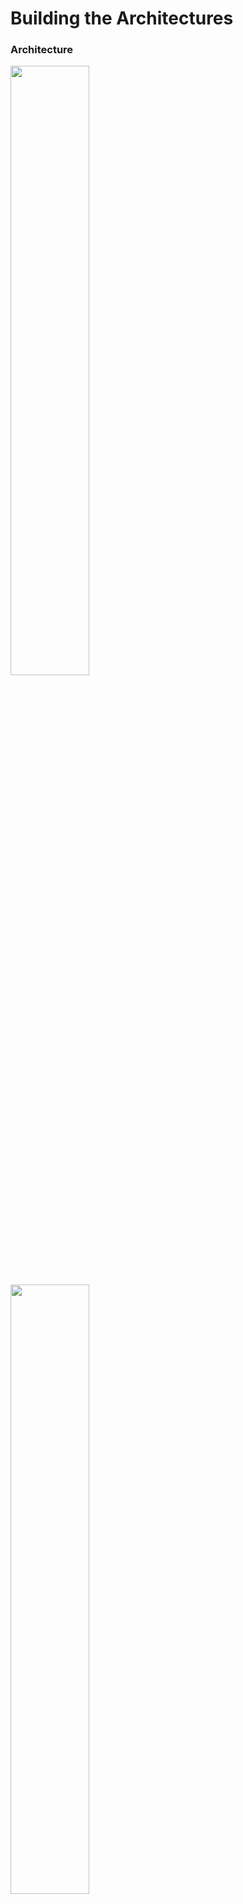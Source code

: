 # Building the Architectures
### **Architecture**
<!---
[Picture2]
[Picture1]
--->
<img src="https://github.com/user-attachments/assets/1368d729-6c9e-4ba9-a95e-1ab40eeefdf1" width=50% height=50%>
<img src="https://github.com/user-attachments/assets/3fdd81ec-04da-424a-8b4e-7765699fd1f8" width=50% height=50%>  

*********************************************************************************************************************************************************

# **ANDROMEDA (arbitrary location)**

- prepare a linux OS, LUBUNTU's chosen vm system on on-premise PC  (as a lightweight solution)

Prepare Andromeda LAMP stack:
```
apt update && upgrade
```  

### open each below:

<details>
<summary>Apache:</summary>
Installation apache webserver:  

```
apt install apache2
```

Test apache vm reachability from PC  
*********************************************************************************************************************************************************

<img src="https://github.com/user-attachments/assets/2881b6f3-0c93-4848-b7d1-12ad1645b142" width=50% height=50%>  

*********************************************************************************************************************************************************

</details>

<details>
<summary>MySQL:</summary>
Installing mariadb-server:  

```
apt install mariadb-server
```
*********************************************************************************************************************************************************

<img src="https://github.com/user-attachments/assets/6c210956-15ed-4061-99a7-1c71418aa6af" width=50% height=50%>  

*********************************************************************************************************************************************************

</details>

<details>
<summary>PHP:</summary>
Installing PHP language:  

```
apt install php libapache2-mod-php php-mysql
```  

First mysql configuration:  

```
mysql_secure_installation
```  

</details>

<details>
<summary>FTP:</summary>
Install FTP server for client-server file transfer:  

```
apt install vsftpd
```  

modify file configuration /etc/vsftpd.conf:  

```
write_enable=yes
```  

restart vsftpd service:  

```
systemctl restart vsftpd.service
```  

</details>


<details>
<summary>import DUMP:</summary>  

Connect via FTP with Filezilla software on server configuring:  

- FTP protocol
- IP of the machine
- Port 21
- FTP encryption only
- Logon type normal

and in the transfer settings tab, transfer type: ACTIVE  

let's transfer the neccesary file.  

*********************************************************************************************************************************************************

<img src="https://github.com/user-attachments/assets/a450bdd9-1df8-4ebc-8a38-8ea1c901c4fd" width=50% height=50%>
<img src="https://github.com/user-attachments/assets/77ab60a8-246b-438a-adc9-204df619cbf9" width=50% height=50%>
<img src="https://github.com/user-attachments/assets/e7f857e0-6d54-45ac-a4af-30e8a58a0aaf" width=50% height=50%>  

*********************************************************************************************************************************************************

As can be seen from the on-premise browser window by reaching the local IP of the vm, you can view the contents.

</details>  

<details>
<summary>archiver:</summary>

install an archiver:  

```
apt install zip
```  

</details>


<details>
<summary>setting UP DB:</summary>

Import DataBase test.sql is executed on mariaDB server:  

```
sudo mysql -u root -p < test.sql
```  

Users are generated on DB (as per specifications on DBconn.php):  

```
create user 'username'@'localhost' identified by 'password';
```  

Privileges are granted on the imported database:  

```
grant all privileges on test.* to 'username'@'localhost';
```  

Update the privileges just modified:  

```
flush privileges;
```  

Performs recursive user and group ownership change:  

```
chown -R www-data:www-data /var/www/html/Sito_test
```  

Performs recursive file permission change:  

```
chmod -R 755 /var/www/html/Sito_test
```  

Viewing web site on VM via localhost:  
*********************************************************************************************************************************************************

<img src="https://github.com/user-attachments/assets/17071b5c-57a4-4a16-bdac-6ed3d909488a)" width=50% height=50%>  

*********************************************************************************************************************************************************

Viewing web site via VM private ip:  

*********************************************************************************************************************************************************

<img src="https://github.com/user-attachments/assets/4d0d5de5-31ad-4d43-8188-7512a78ccd5b)" width=50% height=50%>  

*********************************************************************************************************************************************************

</details>  

<details>
<summary>networking TOOL:</summary>  

a useful network tools on linux CLI for networking:  

```
apt install net-tools 
```  

</details>

*********************************************************************************************************************************************************

# **CASSIOPEA (EC2 on AWS)**
Create an ```EC2``` Instance:  

- activate an ec2 low performance
- create key pair pegaso.rsa for openSSH
- i-0db4487b793cdee61 (Cassiopea)
- 54.91. 63.207 (ipv4 pubblic)
- Ubuntu

As for the preparation of Andromeda, the same procedures are repeated:  

- LAMP stack
  - Linux
  - Apache
  - Mysql
  - Php
- FTP:
- import DUMP:
- archiver:
- setting UP DB:
- networking TOOL
*********************************************************************************************************************************************************

<img src="https://github.com/user-attachments/assets/77051008-658e-42f5-824c-6694f09a589a" width=50% height=50%>
<img src="https://github.com/user-attachments/assets/251a37ec-be64-4698-9378-174d1d8e2dad" width=50% height=50%>
<img src="https://github.com/user-attachments/assets/65fbe435-9281-4a2d-92b8-d56cf23d0a83" width=50% height=50%>  

*********************************************************************************************************************************************************

# **PEGASO (S3 on AWS)**

Create an ```S3``` bucket, i've named it ```Pegasoial```.

Performed a ```VPC``` network architecture with ```security group``` as viewed on Architecture section

> [!NOTE]
> private vpc subnet for backend
*********************************************************************************************************************************************************

<img src="https://github.com/user-attachments/assets/7de5fd8f-b963-42de-8e1b-0f82997ac9e4" width=50% height=50%>  

*********************************************************************************************************************************************************  

From the photo you will notice in the security group section that at the moment we have granted as a resource address "anywhere" as we will later change it with the specific address of the administrative on-premise machine from which we will carry out the checks.

*********************************************************************************************************************************************************

<img src="https://github.com/user-attachments/assets/be6692de-0a75-4129-bf4f-997c7f60d74c" width=50% height=50%>  

*********************************************************************************************************************************************************

Create a dedicated ACLs (access control list)  

****************************************************************************************************************************************************

<img src="https://github.com/user-attachments/assets/aefb0b24-77fb-499f-a33b-003eb7ed799b" width=50% height=50%>  

****************************************************************************************************************************************************

># [**re-start**](../README.md)  

># [**next: Backup&DR**](./1.Backup&DR.md)  
